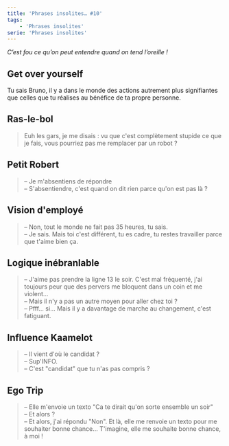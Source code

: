 ```yaml
---
title: 'Phrases insolites… #10'
tags:
    - 'Phrases insolites'
serie: 'Phrases insolites'
---
```


_C’est fou ce qu’on peut entendre quand on tend l’oreille !_

<!-- more -->

## Get over yourself

Tu sais Bruno, il y a dans le monde des actions autrement plus signifiantes que
celles que tu réalises au bénéfice de ta propre personne.

## Ras-le-bol

> Euh les gars, je me disais : vu que c'est complètement stupide ce que je fais,
> vous pourriez pas me remplacer par un robot ?

## Petit Robert

> – Je m'absentiens de répondre  
> – S'absentiendre, c'est quand on dit rien parce qu'on est pas là ?

## Vision d'employé

> – Non, tout le monde ne fait pas 35 heures, tu sais.  
> – Je sais. Mais toi c'est différent, tu es cadre, tu restes travailler parce
> que t'aime bien ça.

## Logique inébranlable

> – J'aime pas prendre la ligne 13 le soir. C'est mal fréquenté, j'ai toujours
> peur que des pervers me bloquent dans un coin et me violent…  
> – Mais il n'y a pas un autre moyen pour aller chez toi ?  
> – Pfff… si… Mais il y a davantage de marche au changement, c'est fatiguant.

## Influence Kaamelot

> – Il vient d'où le candidat ?  
> – Sup'INFO.  
> – C'est "candidat" que tu n'as pas compris ?

## Ego Trip

> – Elle m'envoie un texto "Ca te dirait qu'on sorte ensemble un soir"  
> – Et alors ?  
> – Et alors, j'ai répondu "Non". Et là, elle me renvoie un texto pour me
> souhaiter bonne chance… T'imagine, elle me souhaite bonne chance, à moi !
